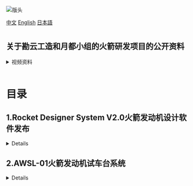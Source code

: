 ![版头](https://github.com/Kanyon-industries/Rocket/assets/57067525/6e2cb0eb-2c65-4690-af21-c2a6f7591098)

[中文](README.md "中文") [English](eng-README.md "English") [日本語](jp-README.md "日本語")

#

## 关于勘云工造和月都小组的火箭研发项目的公开资料
<details>
<summary>视频资料</summary>
【RD-01】500N发烟硝酸-Tonka250液体火箭发动机  →  https://www.bilibili.com/video/BV1CW411C7Dg
<br>
【RD-02】2000N液氧-煤油液体火箭发动机  →  https://www.bilibili.com/video/BV17J411b7Tz
</details>

<br>

# 目录
## 1.Rocket Designer System V2.0火箭发动机设计软件发布
<details>
<br>

**[下载](https://github.com/Kanyon-industries/Rocket/releases/download/RDS/Rocket.Designer.System.v2.0.exe)**
<br>
### 面向所有业余火箭爱好者永久免费使用
<br>
此软件由猎鹰和黄斯基共同开发。猎鹰已于2023年3月去世，谨以此纪念他的贡献。
<br>
此软件旨在为火箭研究初学者提供ansys之类专业软件的下位替代，软件支持固体|液体|固液混合三种类型发动机的综合计算功能。同时拥有力学分析，部分内弹道模拟，燃速分析，法兰计算等功能。
<br>

### 固体火箭发动机计算

<br>

![固体火箭](https://github.com/Kanyon-industries/Rocket/assets/57067525/c2335d6c-0698-49b4-8769-c6bfdf08d1f8)

<br>

### 液体火箭发动机计算
<br>

![液体火箭](https://github.com/Kanyon-industries/Rocket/assets/57067525/504e83a1-7a5b-41b9-a5af-1c1d027cb14c)
![液1](https://github.com/Kanyon-industries/Rocket/assets/57067525/e02f44f5-075d-434b-8181-e12b07ecb59d)
![液2](https://github.com/Kanyon-industries/Rocket/assets/57067525/2e27f5d9-5f39-4771-94a4-266b8ecc698e)


### 固液混合火箭发动机计算
<br>

![固液混合](https://github.com/Kanyon-industries/Rocket/assets/57067525/269648d0-714f-4ee7-bf35-52a5d058782e)
![固液1](https://github.com/Kanyon-industries/Rocket/assets/57067525/30723908-1b0d-4fb8-bbf5-7678e311a6f1)
![固液2](https://github.com/Kanyon-industries/Rocket/assets/57067525/0bd94fe6-2305-4174-a8bc-ac09cd73d77f)

<br>

### 其他综合计算
<br>

![综合计算](https://github.com/Kanyon-industries/Rocket/assets/57067525/bdc33717-64c0-4db2-9ab3-4c8a2a877fe3)
![气瓶计算](https://github.com/Kanyon-industries/Rocket/assets/57067525/2a5ea54a-b231-45a5-b19d-eecd199c0d5d)
![力学分析](https://github.com/Kanyon-industries/Rocket/assets/57067525/5c2346a4-39ca-45c9-a62d-9eed98c891da)
![管质量计算](https://github.com/Kanyon-industries/Rocket/assets/57067525/22551612-345c-4c67-9569-dac34e7a3092)
![法兰计算](https://github.com/Kanyon-industries/Rocket/assets/57067525/2595402b-efed-48fd-9d96-e28cd3addeb0)
![落压计算](https://github.com/Kanyon-industries/Rocket/assets/57067525/a6536367-d322-45ef-b3b7-5ce9f31594dc)
</details>

## 2.AWSL-01火箭发动机试车台系统
<details>
<br>

**[下载](https://github.com/Kanyon-industries/Rocket/releases/download/AWSL/AWSL-01.Rocket.Engine.Test.Stand.System.zip)**
<br>
### 面向所有业余火箭爱好者永久免费使用
<br>
此系统由陈科帝和kk共同开发。
<br>
本试车台使用铝型材和激光切割q235钢板作为模块化基础架构，使用透明聚碳酸酯板作为防爆插板，可以有效防止实验事故对人员以及设备造成伤害
<br>
系统基于stm32开发，包含压力采集，实时显示，无线数传，数据存储以及无线点火系统，阀门控制系统
<br>
可通过遥控器完成带有密码保险的点火，急停以及更多自定义拓展功能
<br>
测力系统的采样率最大可达到80HZ，并且通过内置sd卡进行实时存储，在实验的任何时刻都可以采集到有效数据
<br>
系统通过两路独立电源供电，由于舵机启动运行会对电源产生干扰所以对单片机供电以及io做了隔离
<br>
试车台可调整发动机夹持直径，可容纳直径40-310mm的火箭发动机，默认安装尺寸可支持0-2T的轮辐式压力传感器，通过修改底板安装尺寸可替换其他量程的压力传感器
<br>

![1](https://github.com/Kanyon-industries/Rocket/assets/57067525/037ebd3f-e1f6-48c9-9206-14b400a3cc77)
![2](https://github.com/Kanyon-industries/Rocket/assets/57067525/f4cf22fa-ddd7-47ab-adee-99783135b87a)
![3](https://github.com/Kanyon-industries/Rocket/assets/57067525/45f5524e-322d-465b-9bf5-a2dce8dc7c7e)
</details>






























